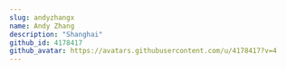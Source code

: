```yaml
---
slug: andyzhangx
name: Andy Zhang
description: "Shanghai"
github_id: 4178417
github_avatar: https://avatars.githubusercontent.com/u/4178417?v=4
---
```


